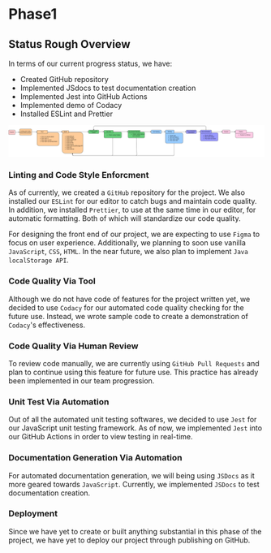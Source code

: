 # Phase1

## Status Rough Overview

In terms of our current progress status, we have:

- Created GitHub repository
- Implemented JSdocs to test documentation creation
- Implemented Jest into GitHub Actions
- Implemented demo of Codacy
- Installed ESLint and Prettier

![image](phase1.drawio.png)

### Linting and Code Style Enforcment

As of currently, we created a `GitHub` repository for the project. We also installed our `ESLint` for our editor to catch bugs and maintain code quality. In addition, we installed `Prettier`, to use at the same time in our editor, for automatic formatting. Both of which will standardize our code quality.

For designing the front end of our project, we are expecting to use `Figma` to focus on user experience. Additionally, we planning to soon use vanilla `JavaScript`, `CSS`, `HTML`. In the near future, we also plan to implement `Java localStorage API`.

### Code Quality Via Tool

Although we do not have code of features for the project written yet, we decided to use `Codacy` for our automated code quality checking for the future use. Instead, we wrote sample code to create a demonstration of `Codacy`'s effectiveness.

### Code Quality Via Human Review

To review code manually, we are currently using `GitHub Pull Requests` and plan to continue using this feature for future use. This practice has already been implemented in our team progression.

### Unit Test Via Automation

Out of all the automated unit testing softwares, we decided to use `Jest` for our JavaScript unit testing framework. As of now, we implemented `Jest` into our GitHub Actions in order to view testing in real-time.

### Documentation Generation Via Automation

For automated documentation generation, we will being using `JSDocs` as it more geared towards `JavaScript`. Currently, we implemented `JSDocs` to test documentation creation.

### Deployment

Since we have yet to create or built anything substantial in this phase of the project, we have yet to deploy our project through publishing on GitHub.
